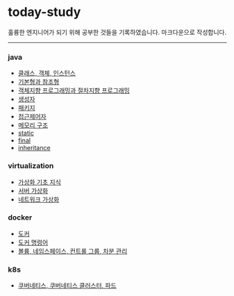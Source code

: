 # today-study
훌륭한 엔지니어가 되기 위해 공부한 것들을 기록하였습니다.
마크다운으로 작성합니다.

---
### java
- [클래스, 객체, 인스턴스](https://github.com/BOYOUNG-KANG/today-study/blob/main/java/class.md)
- [기본형과 참조형](https://github.com/BOYOUNG-KANG/today-study/blob/main/java/type.md)
- [객체지향 프로그래밍과 절차지향 프로그래밍](https://github.com/BOYOUNG-KANG/today-study/blob/main/java/oop.md)
- [생성자](https://github.com/BOYOUNG-KANG/today-study/blob/main/java/constructor.md)
- [패키지](https://github.com/BOYOUNG-KANG/today-study/blob/main/java/package.md)
- [접근제어자](https://github.com/BOYOUNG-KANG/today-study/blob/main/java/access_modifier.md)
- [메모리 구조](https://github.com/BOYOUNG-KANG/today-study/blob/main/java/memory_structure.md)
- [static](https://github.com/BOYOUNG-KANG/today-study/blob/main/java/static.md)
- [final](https://github.com/BOYOUNG-KANG/today-study/blob/main/java/final.md)
- [inheritance](https://github.com/BOYOUNG-KANG/today-study/blob/main/java/inheritance.md)


### virtualization
- [가상화 기초 지식](https://github.com/BOYOUNG-KANG/today-study/blob/main/virtualization/base.md)
- [서버 가상화](https://github.com/BOYOUNG-KANG/today-study/blob/main/virtualization/server-virtualization.md)
- [네트워크 가상화](https://github.com/BOYOUNG-KANG/today-study/blob/main/virtualization/network-virtualization.md)

### docker
- [도커](https://github.com/BOYOUNG-KANG/today-study/blob/main/docker/base.md)
- [도커 명령어](https://github.com/BOYOUNG-KANG/today-study/blob/main/docker/command.md)
- [볼륨, 네임스페이스, 컨트롤 그룹, 차분 관리](https://github.com/BOYOUNG-KANG/today-study/blob/main/docker/base2.md)

### k8s
- [쿠버네티스, 쿠버네티스 클러스터, 파드](https://github.com/BOYOUNG-KANG/today-study/blob/main/k8s/base.md)